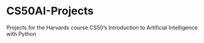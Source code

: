 # CS50AI-Projects
Projects for the Harvardx course CS50’s Introduction to Artificial Intelligence with Python
